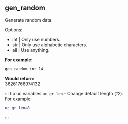 ## gen_random

Generate random data.

Options:
- int | Only use numbers.
- str | Only use alphabetic characters.
- all | Use anything.

**For example:**
```bash
gen_random int 14
```
**Would return:**<br>
36261766974132
 
::: tip uc variables
`uc_gr_len` - Change default length (*12*).<br>
For example:
```bash
uc_gr_len=8
```
:::
